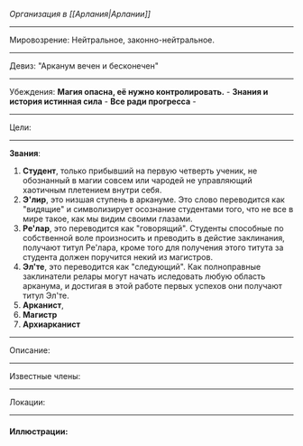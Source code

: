 *Организация в [[Арлания|Арлании]]*
__________
Мировозрение: Нейтральное, законно-нейтральное.
______
Девиз: "Арканум вечен и бесконечен"
_____
Убеждения:
	**Магия опасна, её нужно контролировать.** - 
	**Знания и история истинная сила** - 
	**Все ради прогресса** - 
________
Цели: 
_______
**Звания**: 
1. **Студент**, только прибывший на первую четверть ученик, не обознанный в магии совсем или чародей не управляющий хаотичным плетением внутри себя.
2. **Э'лир**, это низшая ступень в аркануме. Это слово переводится как "видящие" и символизирует осознание студентами того, что не все в мире такое, как мы видим своими глазами.
3. **Ре'лар**, это переводится как "говорящий". Студенты способные по собственной воле произносить и преводить в дейстие заклинания, получают титул Ре'лара, кроме того для получения этого титута за студента должен поручится некий из магистров.
4. **Эл'те**, это переводится как "следующий". Как полноправные заклинатели релары могут начать иследовать любую область арканума, и достигая в этой работе первых успехов они получают титул Эл'те.  
5. **Арканист**, 
6. **Магистр**
7. **Архиарканист**
_______
Описание:
_______
Известные члены: 
_________
Локации:
__________
#### Иллюстрации:
